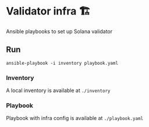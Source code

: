 # Validator infra 🏗

Ansible playbooks to set up Solana validator

## Run

```
ansible-playbook -i inventory playbook.yaml
```

### Inventory

A local inventory is available at `./inventory`

### Playbook

Playbook with infra config is available at `./playbook.yaml`

